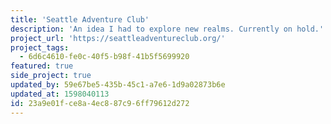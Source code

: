 ```yaml
---
title: 'Seattle Adventure Club'
description: 'An idea I had to explore new realms. Currently on hold.'
project_url: 'https://seattleadventureclub.org/'
project_tags:
  - 6d6c4610-fe0c-40f5-b98f-41b5f5699920
featured: true
side_project: true
updated_by: 59e67be5-435b-45c1-a7e6-1d9a02873b6e
updated_at: 1598040113
id: 23a9e01f-ce8a-4ec8-87c9-6ff79612d272
---
```

